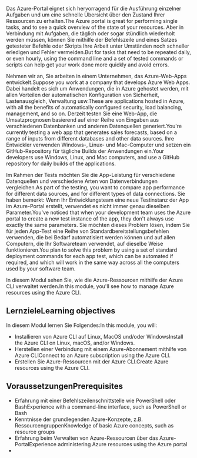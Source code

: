 <span data-ttu-id="e2509-101">Das Azure-Portal eignet sich hervorragend für die Ausführung einzelner Aufgaben und um eine schnelle Übersicht über den Zustand Ihrer Ressourcen zu erhalten.</span><span class="sxs-lookup"><span data-stu-id="e2509-101">The Azure portal is great for performing single tasks, and to see a quick overview of the state of your resources.</span></span> <span data-ttu-id="e2509-102">Aber in Verbindung mit Aufgaben, die täglich oder sogar stündlich wiederholt werden müssen, können Sie mithilfe der Befehlszeile und eines Satzes getesteter Befehle oder Skripts Ihre Arbeit unter Umständen noch schneller erledigen und Fehler vermeiden.</span><span class="sxs-lookup"><span data-stu-id="e2509-102">But for tasks that need to be repeated daily, or even hourly, using the command line and a set of tested commands or scripts can help get your work done more quickly and avoid errors.</span></span> 

<span data-ttu-id="e2509-103">Nehmen wir an, Sie arbeiten in einem Unternehmen, das Azure-Web-Apps entwickelt.</span><span class="sxs-lookup"><span data-stu-id="e2509-103">Suppose you work at a company that develops Azure Web Apps.</span></span> <span data-ttu-id="e2509-104">Dabei handelt es sich um Anwendungen, die in Azure gehostet werden, mit allen Vorteilen der automatischen Konfiguration von Sicherheit, Lastenausgleich, Verwaltung usw.</span><span class="sxs-lookup"><span data-stu-id="e2509-104">These are applications hosted in Azure, with all the benefits of automatically configured security, load balancing, management, and so on.</span></span> <span data-ttu-id="e2509-105">Derzeit testen Sie eine Web-App, die Umsatzprognosen basierend auf einer Reihe von Eingaben aus verschiedenen Datenbanken und anderen Datenquellen generiert.</span><span class="sxs-lookup"><span data-stu-id="e2509-105">You're currently testing a web app that generates sales forecasts, based on a range of inputs from different databases and other data sources.</span></span> <span data-ttu-id="e2509-106">Ihre Entwickler verwenden Windows-, Linux- und Mac-Computer und setzen ein GitHub-Repository für tägliche Builds der Anwendungen ein.</span><span class="sxs-lookup"><span data-stu-id="e2509-106">Your developers use Windows, Linux, and Mac computers, and use a GitHub repository for daily builds of the applications.</span></span> 

<span data-ttu-id="e2509-107">Im Rahmen der Tests möchten Sie die App-Leistung für verschiedene Datenquellen und verschiedene Arten von Datenverbindungen vergleichen.</span><span class="sxs-lookup"><span data-stu-id="e2509-107">As part of the testing, you want to compare app performance for different data sources, and for different types of data connections.</span></span> <span data-ttu-id="e2509-108">Sie haben bemerkt: Wenn Ihr Entwicklungsteam eine neue Testinstanz der App im Azure-Portal erstellt, verwendet es nicht immer genau dieselben Parameter.</span><span class="sxs-lookup"><span data-stu-id="e2509-108">You've noticed that when your development team uses the Azure portal to create a new test instance of the app, they don't always use exactly the same parameters.</span></span> <span data-ttu-id="e2509-109">Sie möchten dieses Problem lösen, indem Sie für jeden App-Test eine Reihe von Standardbereitstellungsbefehlen verwenden, die bei Bedarf automatisiert werden können und auf allen Computern, die Ihr Softwareteam verwendet, auf dieselbe Weise funktionieren.</span><span class="sxs-lookup"><span data-stu-id="e2509-109">You plan to solve this problem by using a set of standard deployment commands for each app test, which can be automated if required, and which will work in the same way across all the computers used by your software team.</span></span>

<span data-ttu-id="e2509-110">In diesem Modul sehen Sie, wie die Azure-Ressourcen mithilfe der Azure CLI verwaltet werden.</span><span class="sxs-lookup"><span data-stu-id="e2509-110">In this module, you'll see how to manage Azure resources using the Azure CLI.</span></span> 

## <a name="learning-objectives"></a><span data-ttu-id="e2509-111">Lernziele</span><span class="sxs-lookup"><span data-stu-id="e2509-111">Learning objectives</span></span>

<span data-ttu-id="e2509-112">In diesem Modul lernen Sie Folgendes:</span><span class="sxs-lookup"><span data-stu-id="e2509-112">In this module, you will:</span></span>

- <span data-ttu-id="e2509-113">Installieren von Azure CLI auf Linux, MacOS und/oder Windows</span><span class="sxs-lookup"><span data-stu-id="e2509-113">Install the Azure CLI on Linux, macOS, and/or Windows.</span></span>
- <span data-ttu-id="e2509-114">Herstellen einer Verbindung mit einem Azure-Abonnement mithilfe von Azure CLI</span><span class="sxs-lookup"><span data-stu-id="e2509-114">Connect to an Azure subscription using the Azure CLI.</span></span>
- <span data-ttu-id="e2509-115">Erstellen Sie Azure-Ressourcen mit der Azure CLI.</span><span class="sxs-lookup"><span data-stu-id="e2509-115">Create Azure resources using the Azure CLI.</span></span>

## <a name="prerequisites"></a><span data-ttu-id="e2509-116">Voraussetzungen</span><span class="sxs-lookup"><span data-stu-id="e2509-116">Prerequisites</span></span>  

- <span data-ttu-id="e2509-117">Erfahrung mit einer Befehlszeilenschnittstelle wie PowerShell oder Bash</span><span class="sxs-lookup"><span data-stu-id="e2509-117">Experience with a command-line interface, such as PowerShell or Bash</span></span>
- <span data-ttu-id="e2509-118">Kenntnisse der grundlegenden Azure-Konzepte, z.B. Ressourcengruppen</span><span class="sxs-lookup"><span data-stu-id="e2509-118">Knowledge of basic Azure concepts, such as resource groups</span></span>
- <span data-ttu-id="e2509-119">Erfahrung beim Verwalten von Azure-Ressourcen über das Azure-Portal</span><span class="sxs-lookup"><span data-stu-id="e2509-119">Experience administering Azure resources using the Azure portal</span></span>
- 
